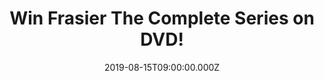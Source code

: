 ---
campaign-uuid: "c-23c3672c-0a62-4c2f-9c91-4b626eab4245"
type: "Competition"
category: "Gifts"
date: "2019-08-15T09:00:00.000Z"
end-date: "2019-09-15T23:59:00.000Z"
disable-form: false
is_promoted: false
has_entry_page: true
title: "Win Frasier The Complete Series on DVD!"
competition-description: "<p>The doctor is in! We are giving away Frasier The Complete\
  \ Series including all eleven seasons of the award-winning spinoff from Cheers to\
  \ one lucky member to win! Frasier features an amazing ensemble cast, including\
  \ John Mahoney as Martin, Frasier's gruff, ex-cop father, Jane Leeves as Daphne,\
  \ the eccentric British housekeeper, and David Hyde Pierce in his Emmy Award-winning\
  \ role as Dr. Niles Crane, Frasier's neurotic brother.</p>\n<p>Does it sound like\
  \ the best plan of your weekend? Click below for a chance to win.</p>\n"
hero-header: "Win Frasier The Complete Series on DVD!"
terms-confirmation: "N/A"
banner-img: "https://assets.expresslyapp.com/asset-1daba2ec-bb3d-4baa-91cc-1130882a1d5b.jpg"
logo-left-href: "aaa.nme.com"
logo-left-image: "https://assets.expresslyapp.com/asset-49b10cb1-cd57-4b9b-a8ef-0eb582ca6c5b.jpg"
logo-left-title: "NMEAAA"
bg-image-hero: "https://assets.expresslyapp.com/asset-ac0f6364-0817-4c15-bd33-72b2f110194d.jpg"
bg-image-first: "https://assets.expresslyapp.com/asset-ad2ba6de-89ab-4120-b46d-e25c7db5360b.jpg"
section1-content: "<p>Frasier The Complete Series includes all eleven seasons of the\
  \ award-winning spinoff from Cheers. Kelsey Grammer reprises his Emmy Award-winning\
  \ role as Dr. Frasier Crane, a stuffy psychiatrist turned call-in radio host who\
  \ struggles to follow his own advice.</p>\n<p>Frasier features an amazing ensemble\
  \ cast, including John Mahoney as Martin, Frasier's gruff, ex-cop father, Jane Leeves\
  \ as Daphne, the eccentric British housekeeper, and David Hyde Pierce in his Emmy\
  \ Award-winning role as Dr. Niles Crane, Frasier's neurotic brother.</p>\n<p>Enjoy\
  \ the show's most memorable moments now! Enter the form below and it could be coming\
  \ home with you!</p>\n"
entry-title: "Win Frasier The Complete Series on DVD!"
entry-content: "<p>Enter the draw to win Frasier The Complete Series on DVD by completing\
  \ the form below before 23:59 on the 15th of September 2019.</p>\n"
has-winner: true
winner-title: "CONGRATULATIONS to Stephen T. who won the complete series of Frasier!"
winner-banner: "https://assets.expresslyapp.com/asset-e33e234f-b5c4-4fee-ad72-24a857805929.jpg"
prize-description: "Frasier The Complete Series on DVD"
special-conditions: "Multiple entries are allowed up to one every day.\r\n\r\nThis\
  \ competition is also available on: http://club.expressly.io/competitons/frasier-complete-series-dvd"
country-restrictions:
- "GB"
---